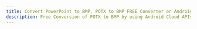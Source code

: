 ---title: Convert PowerPoint to BMP, POTX to BMP FREE Converter or Android SDKdescription: Free Conversion of POTX to BMP by using Android Cloud APIs & SDKs. Also Create, Edit & Render Microsoft Word & OpenOffice documents in the Cloud.---